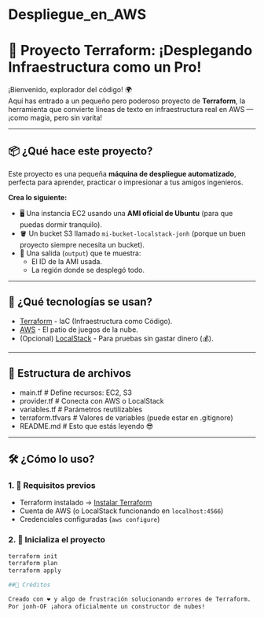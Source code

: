 # Despliegue_en_AWS
# 🚀 Proyecto Terraform: ¡Desplegando Infraestructura como un Pro!

¡Bienvenido, explorador del código! 🌍  
Aquí has entrado a un pequeño pero poderoso proyecto de **Terraform**, la herramienta que convierte líneas de texto en infraestructura real en AWS — ¡como magia, pero sin varita!

---

## 📦 ¿Qué hace este proyecto?

Este proyecto es una pequeña **máquina de despliegue automatizado**, perfecta para aprender, practicar o impresionar a tus amigos ingenieros.

**Crea lo siguiente:**

- 🖥️ Una instancia EC2 usando una **AMI oficial de Ubuntu** (para que puedas dormir tranquilo).
- 🪣 Un bucket S3 llamado `mi-bucket-localstack-jonh` (porque un buen proyecto siempre necesita un bucket).
- 📍 Una salida (`output`) que te muestra:
  - El ID de la AMI usada.
  - La región donde se desplegó todo.

---

## 🧠 ¿Qué tecnologías se usan?

- [Terraform](https://www.terraform.io/) - IaC (Infraestructura como Código).
- [AWS](https://aws.amazon.com/) - El patio de juegos de la nube.
- (Opcional) [LocalStack](https://localstack.cloud/) - Para pruebas sin gastar dinero (💰).

---

## 📁 Estructura de archivos

-  main.tf # Define recursos: EC2, S3
-  provider.tf # Conecta con AWS o LocalStack
-  variables.tf # Parámetros reutilizables
-  terraform.tfvars # Valores de variables (puede estar en .gitignore)
-  README.md # Esto que estás leyendo 😎

---

## 🛠️ ¿Cómo lo uso?

### 1. 🚧 Requisitos previos

- Terraform instalado → [Instalar Terraform](https://developer.hashicorp.com/terraform/downloads)
- Cuenta de AWS (o LocalStack funcionando en `localhost:4566`)
- Credenciales configuradas (`aws configure`)

### 2. 🧪 Inicializa el proyecto

```bash
terraform init
terraform plan
terraform apply

##📝 Créditos

Creado con ❤ y algo de frustración solucionando errores de Terraform.
Por jonh-OF ¡ahora oficialmente un constructor de nubes!

